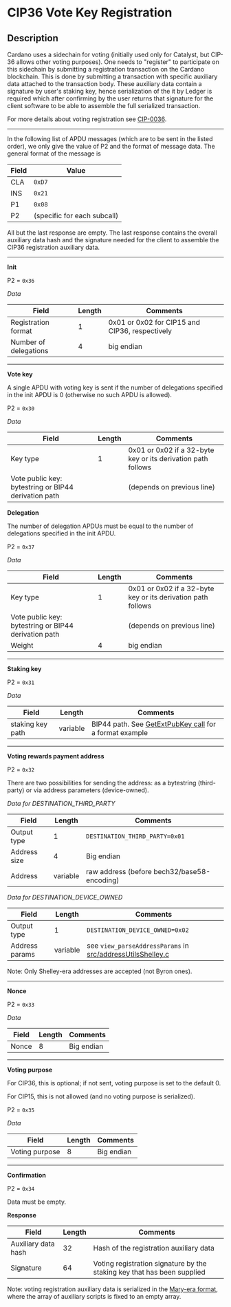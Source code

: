 # CIP36 Vote Key Registration

## Description

Cardano uses a sidechain for voting (initially used only for Catalyst, but CIP-36 allows other voting purposes). One needs to "register" to participate on this sidechain by submitting a registration transaction on the Cardano blockchain. This is done by submitting a transaction with specific auxiliary data attached to the transaction body. These auxiliary data contain a signature by user's staking key, hence serialization of the it by Ledger is required which after confirming by the user returns that signature for the client software to be able to assemble the full serialized transaction.

For more details about voting registration see [CIP-0036](https://cips.cardano.org/cips/cip36/).

---

In the following list of APDU messages (which are to be sent in the listed order), we only give the value of P2 and the format of message data. The general format of the message is

|Field|Value|
|-----|-----|
| CLA | `0xD7` |
| INS | `0x21` |
|  P1 | `0x08` |
|  P2 | (specific for each subcall) |

All but the last response are empty. The last response contains the overall auxiliary data hash and the signature needed for the client to assemble the CIP36 registration auxiliary data.

---

**Init**

P2 = `0x36`

*Data*

|Field| Length | Comments|
|-----|--------|---------|
|Registration format                   |  1 | 0x01 or 0x02 for CIP15 and CIP36, respectively|
|Number of delegations                 |  4 | big endian |

---

**Vote key**

A single APDU with voting key is sent if the number of delegations specified in the init APDU is 0 (otherwise no such APDU is allowed).

P2 = `0x30`

*Data*

|Field| Length | Comments|
|-----|--------|---------|
|Key type                                               |   1 | 0x01 or 0x02 if a 32-byte key or its derivation path follows |
|Vote public key: bytestring or BIP44 derivation path   |     | (depends on previous line) |


**Delegation**

The number of delegation APDUs must be equal to the number of delegations specified in the init APDU.

P2 = `0x37`

*Data*

|Field| Length | Comments|
|-----|--------|---------|
|Key type                                               |   1 | 0x01 or 0x02 if a 32-byte key or its derivation path follows |
|Vote public key: bytestring or BIP44 derivation path   |     | (depends on previous line) |
|Weight                                                 |   4 | big endian |

---

**Staking key**

P2 = `0x31`

*Data*

|Field| Length | Comments|
|-----|--------|---------|
|staking key path      | variable | BIP44 path. See [GetExtPubKey call](ins_get_extended_public_key.md) for a format example |

---

**Voting rewards payment address**

P2 = `0x32`

There are two possibilities for sending the address: as a bytestring (third-party) or via address parameters (device-owned).

*Data for DESTINATION_THIRD_PARTY*

|Field| Length | Comments|
|-----|--------|---------|
|Output type| 1 | `DESTINATION_THIRD_PARTY=0x01`|
|Address size| 4 | Big endian|
|Address| variable | raw address (before bech32/base58-encoding)|

*Data for DESTINATION_DEVICE_OWNED*

|Field| Length | Comments|
|-----|--------|---------|
|Output type| 1 | `DESTINATION_DEVICE_OWNED=0x02`|
|Address params | variable | see `view_parseAddressParams` in [src/addressUtilsShelley.c](../src/addressUtilsShelley.c)|

Note: Only Shelley-era addresses are accepted (not Byron ones).

---

**Nonce**

P2 = `0x33`

*Data*

|Field| Length | Comments|
|-----|--------|--------|
|Nonce| 8| Big endian|

---

**Voting purpose**

For CIP36, this is optional; if not sent, voting purpose is set to the default 0.

For CIP15, this is not allowed (and no voting purpose is serialized).

P2 = `0x35`

*Data*

|Field         | Length | Comments  |
|--------------|--------|-----------|
|Voting purpose|       8| Big endian|

---

**Confirmation**

P2 = `0x34`

Data must be empty.

**Response**

|Field|Length| Comments|
|-----|-----|-----|
| Auxiliary data hash | 32 | Hash of the registration auxiliary data|
| Signature |64| Voting registration signature by the staking key that has been supplied|

Note: voting registration auxiliary data is serialized in the [Mary-era format](https://github.com/input-output-hk/cardano-ledger-specs/blob/dcdbc38eb9caea16485827bd095d5adcdcca0aba/shelley-ma/shelley-ma-test/cddl-files/shelley-ma.cddl#L214), where the array of auxiliary scripts is fixed to an empty array.
